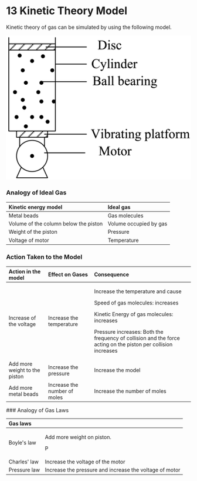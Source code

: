 # 13 Kinetic Theory Model

Kinetic theory of gas can be simulated by using the following model.

![](../../../.gitbook/assets/image%20%287%29.png)

### Analogy of Ideal Gas

| Kinetic energy model | Ideal gas |
| :--- | :--- |
| Metal beads | Gas molecules |
| Volume of the column below the piston | Volume occupied by gas |
| Weight of the piston | Pressure |
| Voltage of motor | Temperature |

### Action Taken to the Model

<table>
  <thead>
    <tr>
      <th style="text-align:left">Action in the model</th>
      <th style="text-align:left">Effect on Gases</th>
      <th style="text-align:left">Consequence</th>
    </tr>
  </thead>
  <tbody>
    <tr>
      <td style="text-align:left">Increase of the voltage</td>
      <td style="text-align:left">Increase the temperature</td>
      <td style="text-align:left">
        <p>Increase the temperature and cause</p>
        <p>Speed of gas molecules: increases</p>
        <p>Kinetic Energy of gas molecules: increases</p>
        <p>Pressure increases: Both the frequency of collision and the force acting
          on the piston per collision increases</p>
      </td>
    </tr>
    <tr>
      <td style="text-align:left">Add more weight to the piston</td>
      <td style="text-align:left">Increase the pressure</td>
      <td style="text-align:left">Increase the model</td>
    </tr>
    <tr>
      <td style="text-align:left">Add more metal beads</td>
      <td style="text-align:left">Increase the number of moles</td>
      <td style="text-align:left">
        <p>Increase the number of moles</p>
        <p></p>
      </td>
    </tr>
  </tbody>
</table>### Analogy of Gas Laws

<table>
  <thead>
    <tr>
      <th style="text-align:left">Gas laws</th>
      <th style="text-align:left"></th>
    </tr>
  </thead>
  <tbody>
    <tr>
      <td style="text-align:left">Boyle&apos;s law</td>
      <td style="text-align:left">
        <p>Add more weight on piston.</p>
        <p>P</p>
      </td>
    </tr>
    <tr>
      <td style="text-align:left">Charles&apos; law</td>
      <td style="text-align:left">Increase the voltage of the motor</td>
    </tr>
    <tr>
      <td style="text-align:left">Pressure law</td>
      <td style="text-align:left">Increase the pressure and increase the voltage of motor</td>
    </tr>
  </tbody>
</table>